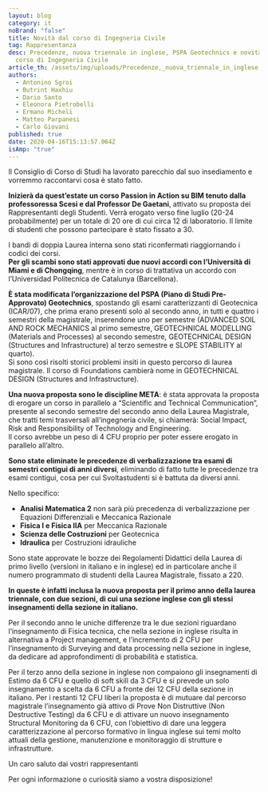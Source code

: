 ```yaml
---
layout: blog
category: it
noBrand: "false"
title: Novità dal corso di Ingegneria Civile
tag: Rappresentanza
desc: Precedenze, nuova triennale in inglese, PSPA Geotechnics e novità dal
  corso di Ingegneria Civile
article_th: /assets/img/uploads/Precedenze,_nuova_triennale_in_inglese,_PSPA_Geotechnics_e_novità.jpg
authors:
  - Antonino Sgroi
  - Butrint Haxhiu
  - Dario Santo
  - Eleonora Pietrobelli
  - Ermano Micheli
  - Matteo Parpanesi
  - Carlo Giovani
published: true
date: 2020-04-16T15:13:57.064Z
isAmp: "true"
---
```

Il Consiglio di Corso di Studi ha lavorato parecchio dal suo insediamento e vorremmo raccontarvi cosa è stato fatto.

**Inizierà da quest’estate un corso Passion in Action su BIM tenuto dalla professoressa Scesi e dal Professor De Gaetani**, attivato su proposta dei Rappresentanti degli Studenti. Verrà erogato verso fine luglio (20-24 probabilmente) per un totale di 20 ore di cui circa 12 di laboratorio. Il limite di studenti che possono partecipare è stato fissato a 30.

I bandi di doppia Laurea interna sono stati riconfermati riaggiornando i codici dei corsi.\
**Per gli scambi sono stati approvati due nuovi accordi con l’Università di Miami e di Chongqing**, mentre è in corso di trattativa un accordo con l’Universidad Politecnica de Catalunya (Barcellona).

**È stata modificata l’organizzazione del PSPA (Piano di Studi Pre-Approvato) Geotechnics**, spostando gli esami caratterizzanti di Geotecnica (ICAR/07), che prima erano presenti solo al secondo anno, in tutti e quattro i semestri della magistrale, inserendone uno per semestre (ADVANCED SOIL AND ROCK MECHANICS al primo semestre, GEOTECHNICAL MODELLING (Materials and Processes) al secondo semestre, GEOTECHNICAL DESIGN (Structures and Infrastructure) al terzo semestre e SLOPE STABILITY al quarto).\
Si sono così risolti storici problemi insiti in questo percorso di laurea magistrale. Il corso di Foundations cambierà nome in GEOTECHNICAL DESIGN (Structures and Infrastructure).

**Una nuova proposta sono le discipline META**: è stata approvata la proposta di erogare un corso in parallelo a “Scientific and Technical Communication”, presente al secondo semestre del secondo anno della Laurea Magistrale, che tratti temi trasversali all’ingegneria civile, si chiamerà: Social Impact, Risk and Responsibility of Technology and Engineering.\
Il corso avrebbe un peso di 4 CFU proprio per poter essere erogato in parallelo all’altro.

**Sono state eliminate le precedenze di verbalizzazione tra esami di semestri contigui di anni diversi**, eliminando di fatto tutte le precedenze tra esami contigui, cosa per cui Svoltastudenti si è battuta da diversi anni.

Nello specifico: 

* **Analisi Matematica 2** non sarà più precedenza di verbalizzazione per Equazioni Differenziali e Meccanica Razionale 
* **Fisica I e Fisica IIA** per Meccanica Razionale
* **Scienza delle Costruzioni** per Geotecnica
* **Idraulica** per Costruzioni idrauliche

Sono state approvate le bozze dei Regolamenti Didattici della Laurea di primo livello (versioni in italiano e in inglese) ed in particolare anche il numero programmato di studenti della Laurea Magistrale, fissato a 220.

**In queste è infatti inclusa la nuova proposta per il primo anno della laurea triennale, con due sezioni, di cui una sezione inglese con gli stessi insegnamenti della sezione in italiano.**

Per il secondo anno le uniche differenze tra le due sezioni riguardano l’insegnamento di Fisica tecnica, che nella sezione in inglese risulta in alternativa a Project management, e l’incremento di 2 CFU per l’insegnamento di Surveying and data processing nella sezione in inglese, da dedicare ad approfondimenti di probabilità e statistica.

Per il terzo anno della sezione in inglese non compaiono gli insegnamenti di Estimo da 6 CFU e quello di soft skill da 3 CFU e si prevede un solo insegnamento a scelta da 6 CFU a fronte dei 12 CFU della sezione in italiano. Per i restanti 12 CFU liberi la proposta è di mutuare dal percorso magistrale l’insegnamento già attivo di Prove Non Distruttive (Non Destructive Testing) da 6 CFU e di attivare un nuovo insegnamento Structural Monitoring da 6 CFU, con l’obiettivo di dare una leggera caratterizzazione al percorso formativo in lingua inglese sui temi molto attuali della gestione, manutenzione e monitoraggio di strutture e infrastrutture.

Un caro saluto dai vostri rappresentanti

Per ogni informazione o curiosità siamo a vostra disposizione!
